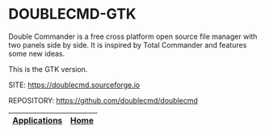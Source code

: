 # DOUBLECMD-GTK

 Double Commander is a free cross platform open source file manager with two panels side by side. It is inspired by Total Commander and features some new ideas. 
 
 This is the GTK version.
 
 SITE: https://doublecmd.sourceforge.io
 
 REPOSITORY: https://github.com/doublecmd/doublecmd

 | [Applications](https://portable-linux-apps.github.io/apps.html) | [Home](https://portable-linux-apps.github.io)
 | --- | --- |
